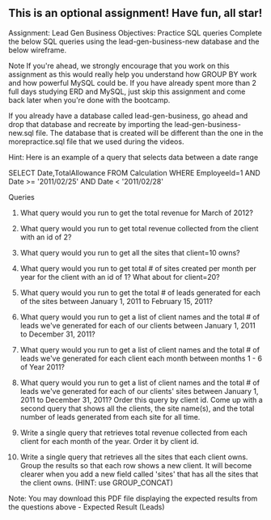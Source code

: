 ## This is an optional assignment! Have fun, all star!

Assignment: Lead Gen Business
Objectives:
Practice SQL queries
Complete the below SQL queries using the lead-gen-business-new database and the below wireframe.



Note
If you're ahead, we strongly encourage that you work on this assignment as this would really help you understand how GROUP BY work and how powerful MySQL could be. If you have already spent more than 2 full days studying ERD and MySQL, just skip this assignment and come back later when you're done with the bootcamp. 

If you already have a database called lead-gen-business, go ahead and drop that database and recreate by importing the lead-gen-business-new.sql file. The database that is created will be different than the one in the morepractice.sql file that we used during the videos.

Hint: Here is an example of a query that selects data between a date range

SELECT Date,TotalAllowance FROM Calculation WHERE EmployeeId=1 AND Date >= '2011/02/25' AND Date < '2011/02/28'
         

Queries
1. What query would you run to get the total revenue for March of 2012?

2. What query would you run to get total revenue collected from the client with an id of 2?

3. What query would you run to get all the sites that client=10 owns?

4. What query would you run to get total # of sites created per month per year for the client with an id of 1? What about for client=20?

5. What query would you run to get the total # of leads generated for each of the sites between January 1, 2011 to February 15, 2011?

6. What query would you run to get a list of client names and the total # of leads we've generated for each of our clients between January 1, 2011 to December 31, 2011?

7. What query would you run to get a list of client names and the total # of leads we've generated for each client each month between months 1 - 6 of Year 2011?

8. What query would you run to get a list of client names and the total # of leads we've generated for each of our clients' sites between January 1, 2011 to December 31, 2011? Order this query by client id.  Come up with a second query that shows all the clients, the site name(s), and the total number of leads generated from each site for all time.

9. Write a single query that retrieves total revenue collected from each client for each month of the year. Order it by client id.

10. Write a single query that retrieves all the sites that each client owns. Group the results so that each row shows a new client. It will become clearer when you add a new field called 'sites' that has all the sites that the client owns. (HINT: use GROUP_CONCAT)

Note: You may download this PDF file displaying the expected results from the questions above - Expected Result (Leads)